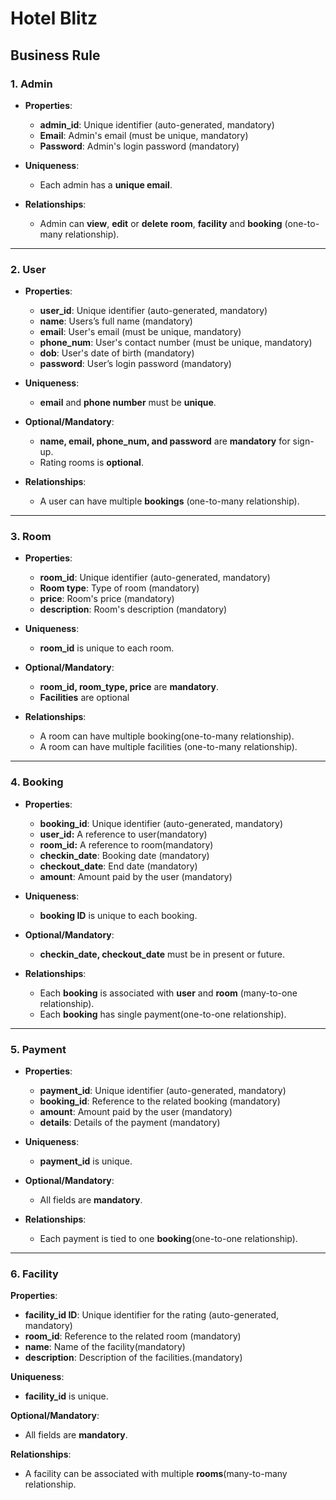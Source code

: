 # Hotel Blitz
## Business Rule

### 1. **Admin**

- **Properties**:
    - **admin_id**: Unique identifier (auto-generated, mandatory)
    - **Email**: Admin's email (must be unique, mandatory)
    - **Password**: Admin's login password (mandatory)
      
- **Uniqueness**:
    - Each admin has a **unique email**.
      
- **Relationships**:
    - Admin can **view**, **edit** or **delete** **room**, **facility** and **booking** (one-to-many relationship).

---

### 2. **User**

- **Properties**:
    - **user_id**: Unique identifier (auto-generated, mandatory)
    - **name**: Users’s full name (mandatory)
    - **email**: User's email (must be unique, mandatory)
    - **phone_num**: User's contact number (must be unique, mandatory)
    - **dob**: User's date of birth (mandatory)
    - **password**: User’s login password (mandatory)
      
- **Uniqueness**:
    - **email** and **phone number** must be **unique**.
      
- **Optional/Mandatory**:
    - **name, email, phone_num, and password** are **mandatory** for sign-up.
    - Rating rooms is **optional**.
      
- **Relationships**:
    - A user can have multiple **bookings** (one-to-many relationship).

---

### 3. **Room**

- **Properties**:
    - **room_id**: Unique identifier (auto-generated, mandatory)
    - **Room type**: Type of room (mandatory)
    - **price**: Room's price (mandatory)
    - **description**: Room's description (mandatory)
      
- **Uniqueness**:
    - **room_id** is unique to each room.
      
- **Optional/Mandatory**:
    - **room_id, room_type, price** are **mandatory**.
    - **Facilities** are optional
      
- **Relationships**:
    - A room can have multiple booking(one-to-many relationship).
    - A room can have multiple facilities (one-to-many relationship).

---

### 4. **Booking**

- **Properties**:
    - **booking_id**: Unique identifier (auto-generated, mandatory)
    - **user_id:** A reference to user(mandatory)
    - **room_id:** A reference to room(mandatory)
    - **checkin_date**: Booking date (mandatory)
    - **checkout_date**: End date (mandatory)
    - **amount**: Amount paid by the user (mandatory)
      
- **Uniqueness**:
    - **booking ID** is unique to each booking.
      
- **Optional/Mandatory**:
    - **checkin_date, checkout_date** must be in present or future.
      
- **Relationships**:
    - Each **booking** is associated with **user** and **room** (many-to-one relationship).
    - Each **booking** has single payment(one-to-one relationship).

---

### 5. **Payment**

- **Properties**:
    - **payment_id**: Unique identifier (auto-generated, mandatory)
    - **booking_id**: Reference to the related booking (mandatory)
    - **amount**: Amount paid by the user (mandatory)
    - **details**: Details of the payment (mandatory)
      
- **Uniqueness**:
    - **payment_id** is unique.
      
- **Optional/Mandatory**:
    - All fields are **mandatory**.
      
- **Relationships**:
    - Each payment is tied to one **booking**(one-to-one relationship).
 
 ---

### **6. Facility**

**Properties**:

- **facility_id ID**: Unique identifier for the rating (auto-generated, mandatory)
- **room_id**: Reference to the related room (mandatory)
- **name**: Name of the facility(mandatory)
- **description**: Description of the facilities.(mandatory)

**Uniqueness**:

- **facility_id** is unique.

**Optional/Mandatory**:

- All fields are **mandatory**.

**Relationships**:

- A facility can be associated with multiple **rooms**(many-to-many relationship.



